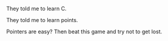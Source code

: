 They told me to learn C.

They told me to learn points.

Pointers are easy? Then beat this game and try not to get lost.